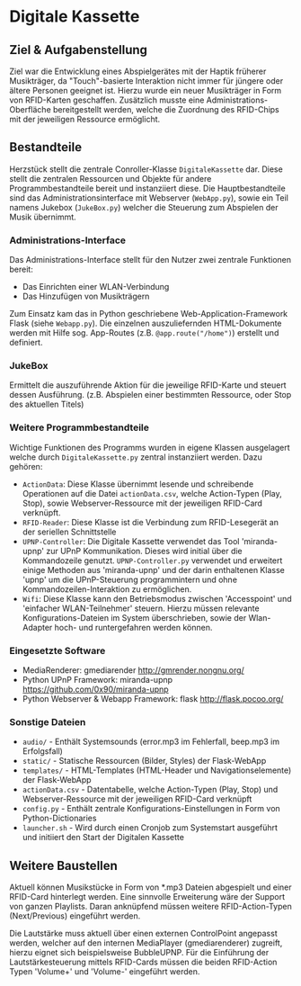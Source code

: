 # Digitale Kassette

## Ziel & Aufgabenstellung

Ziel war die Entwicklung eines Abspielgerätes mit der Haptik früherer Musikträger, da "Touch"-basierte Interaktion nicht immer für jüngere oder ältere Personen geeignet ist. Hierzu wurde ein neuer Musikträger in Form von RFID-Karten geschaffen. Zusätzlich musste eine Administrations-Oberfläche bereitgestellt werden, welche die Zuordnung des RFID-Chips mit der jeweiligen Ressource ermöglicht. 

## Bestandteile

Herzstück stellt die zentrale Conroller-Klasse `DigitaleKassette` dar. Diese stellt die zentralen Ressourcen und Objekte für andere Programmbestandteile bereit und instanziiert diese. Die Hauptbestandteile sind das Administrationsinterface mit Webserver (`WebApp.py`), sowie ein Teil namens Jukebox (`JukeBox.py`) welcher die Steuerung zum Abspielen der Musik übernimmt. 

### Administrations-Interface

Das Administrations-Interface stellt für den Nutzer zwei zentrale Funktionen bereit:
* Das Einrichten einer WLAN-Verbindung
* Das Hinzufügen von Musikträgern

Zum Einsatz kam das in Python geschriebene Web-Application-Framework Flask (siehe `Webapp.py`). Die einzelnen auszuliefernden HTML-Dokumente werden mit Hilfe sog. App-Routes (z.B. `@app.route("/home")`) erstellt und definiert.

### JukeBox

Ermittelt die auszuführende Aktion für die jeweilige RFID-Karte und steuert dessen Ausführung. (z.B. Abspielen einer bestimmten Ressource, oder Stop des aktuellen Titels) 

### Weitere Programmbestandteile

Wichtige Funktionen des Programms wurden in eigene Klassen ausgelagert welche durch `DigitaleKassette.py` zentral instanziiert werden. Dazu gehören:
* `ActionData`: Diese Klasse übernimmt lesende und schreibende Operationen auf die Datei `actionData.csv`, welche Action-Typen (Play, Stop), sowie Webserver-Ressource mit der jeweiligen RFID-Card verknüpft.
* `RFID-Reader`: Diese Klasse ist die Verbindung zum RFID-Lesegerät an der seriellen Schnittstelle
* `UPNP-Controller`: Die Digitale Kassette verwendet das Tool 'miranda-upnp' zur UPnP Kommunikation. Dieses wird initial über die Kommandozeile genutzt. `UPNP-Controller.py` verwendet und erweitert einige Methoden aus 'miranda-upnp' und der darin enthaltenen Klasse 'upnp' um die UPnP-Steuerung programmintern und ohne Kommandozeilen-Interaktion zu ermöglichen. 
* `Wifi`: Diese Klasse kann den Betriebsmodus zwischen 'Accesspoint' und 'einfacher WLAN-Teilnehmer' steuern. Hierzu müssen relevante Konfigurations-Dateien im System überschrieben, sowie der Wlan-Adapter hoch- und runtergefahren werden können.

### Eingesetzte Software

* MediaRenderer: gmediarender http://gmrender.nongnu.org/
* Python UPnP Framework: miranda-upnp https://github.com/0x90/miranda-upnp
* Python Webserver & Webapp Framework: flask http://flask.pocoo.org/

### Sonstige Dateien

* `audio/` - Enthält Systemsounds (error.mp3 im Fehlerfall, beep.mp3 im Erfolgsfall)
* `static/` - Statische Ressourcen (Bilder, Styles) der Flask-WebApp
* `templates/` - HTML-Templates (HTML-Header und Navigationselemente) der Flask-WebApp
* `actionData.csv` - Datentabelle, welche Action-Typen (Play, Stop) und Webserver-Ressource mit der jeweiligen RFID-Card verknüpft
* `config.py` - Enthält zentrale Konfigurations-Einstellungen in Form von Python-Dictionaries
* `launcher.sh` - Wird durch einen Cronjob zum Systemstart ausgeführt und initiiert den Start der Digitalen Kassette

## Weitere Baustellen

Aktuell können Musikstücke in Form von *.mp3 Dateien abgespielt und einer RFID-Card hinterlegt werden. Eine sinnvolle Erweiterung wäre der Support von ganzen Playlists. Daran anknüpfend müssen weitere RFID-Action-Typen (Next/Previous) eingeführt werden.

Die Lautstärke muss aktuell über einen externen ControlPoint angepasst werden, welcher auf den internen MediaPlayer (gmediarenderer) zugreift, hierzu eignet sich beispielsweise BubbleUPNP. Für die Einführung der Lautstärkesteuerung mittels RFID-Cards müssen die beiden RFID-Action Typen 'Volume+' und 'Volume-' eingeführt werden.
